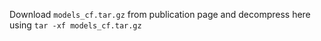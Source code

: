 Download `models_cf.tar.gz` from publication page and decompress here using `tar -xf models_cf.tar.gz` 

